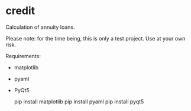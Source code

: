 # credit

Calculation of annuity loans.

Please note: for the time being, this is only a test project. Use at your own risk.

Requirements:

  * matplotlib
  * pyaml
  * PyQt5

    pip install matplotlib
    pip install pyaml
    pip install pyqt5